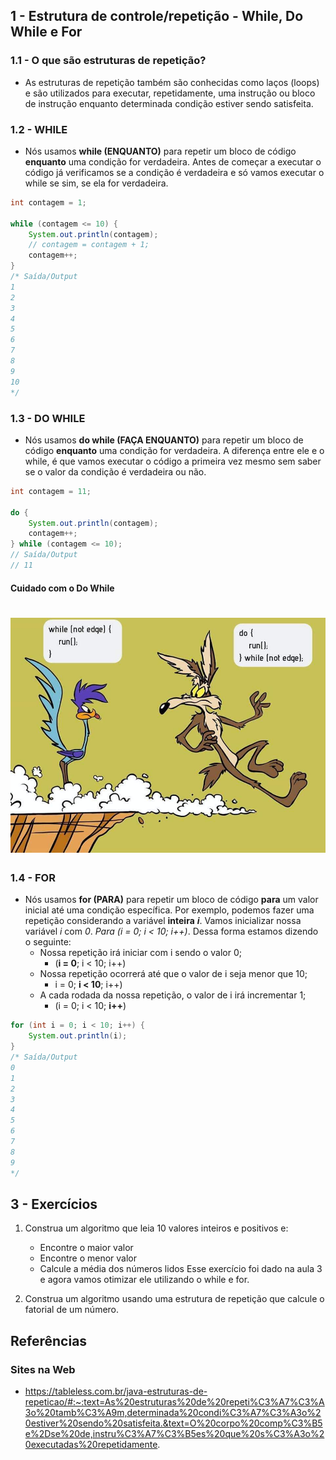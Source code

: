 ## 1 - Estrutura de controle/repetição - While, Do While e For

### 1.1 - O que são estruturas de repetição?

* As estruturas de repetição também são conhecidas como laços (loops) e são utilizados para executar, repetidamente, uma instrução ou bloco de instrução enquanto determinada condição estiver sendo satisfeita.

### 1.2 - WHILE

* Nós usamos **while (ENQUANTO)** para repetir um bloco de código **enquanto** uma condição for verdadeira. Antes de começar a executar o código já verificamos se a condição é verdadeira e só vamos executar o while se sim, se ela for verdadeira.

```java
int contagem = 1;

while (contagem <= 10) {
    System.out.println(contagem);
    // contagem = contagem + 1;
    contagem++;
}
/* Saída/Output
1
2
3
4
5
6
7
8
9
10
*/
```

### 1.3 - DO WHILE

* Nós usamos **do while (FAÇA ENQUANTO)** para repetir um bloco de código **enquanto** uma condição for verdadeira. A diferença entre ele e o while, é que vamos executar o código a primeira vez mesmo sem saber se o valor da condição é verdadeira ou não.

```java
int contagem = 11;

do {
    System.out.println(contagem);
    contagem++;
} while (contagem <= 10);
// Saída/Output
// 11
```

#### Cuidado com o Do While

<h1 align="center">
    <img src="whileVsDoWhile.jpg" width="600">
</h1>

### 1.4 - FOR

* Nós usamos **for (PARA)** para repetir um bloco de código **para** um valor inicial até uma condição específica. Por exemplo, podemos fazer uma repetição considerando a variável **inteira** ***i***. Vamos inicializar nossa variável *i* com *0*. *Para (i = 0; i < 10; i++)*. Dessa forma estamos dizendo o seguinte: 
    * Nossa repetição irá iniciar com i sendo o valor 0;
        * (<b>i = 0</b>; i < 10; i++)
    * Nossa repetição ocorrerá até que o valor de i seja menor que 10;
        * i = 0; <b>i < 10</b>; i++)
    * A cada rodada da nossa repetição, o valor de i irá incrementar 1;
        * (i = 0; i < 10; <b>i++</b>)


```java
for (int i = 0; i < 10; i++) {
    System.out.println(i);
}
/* Saída/Output 
0
1
2
3
4
5
6
7
8
9
*/
```

## 3 - Exercícios

1. Construa um algoritmo que leia 10 valores inteiros e positivos e:
    * Encontre o maior valor
    * Encontre o menor valor
    * Calcule a média dos números lidos
Esse exercício foi dado na aula 3 e agora vamos otimizar ele utilizando o while e for.

2. Construa um algoritmo usando uma estrutura de repetição que calcule o fatorial de um número.

## Referências

### Sites na Web

* https://tableless.com.br/java-estruturas-de-repeticao/#:~:text=As%20estruturas%20de%20repeti%C3%A7%C3%A3o%20tamb%C3%A9m,determinada%20condi%C3%A7%C3%A3o%20estiver%20sendo%20satisfeita.&text=O%20corpo%20comp%C3%B5e%2Dse%20de,instru%C3%A7%C3%B5es%20que%20s%C3%A3o%20executadas%20repetidamente.